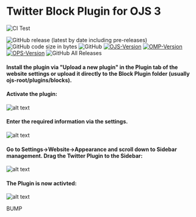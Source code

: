 # Twitter Block Plugin for OJS 3

![CI Test](https://github.com/RBoelter/twitterBlock/workflows/CI%20Test/badge.svg?branch=master)

![GitHub release (latest by date including pre-releases)](https://img.shields.io/github/v/release/RBoelter/twitterBlock?include_prereleases&label=latest%20release)
![GitHub code size in bytes](https://img.shields.io/github/languages/code-size/RBoelter/twitterBlock)
![GitHub](https://img.shields.io/github/license/RBoelter/twitterBlock)
[![OJS-Version](https://img.shields.io/badge/pkp--ojs-3.3.0-brightgreen)](https://github.com/pkp/ojs/tree/master)
[![OMP-Version](https://img.shields.io/badge/pkp--omp-3.3.0-brightgreen)](https://github.com/pkp/omp/tree/master)
[![OPS-Version](https://img.shields.io/badge/pkp--ops-3.3.0-brightgreen)](https://github.com/pkp/ops/tree/master)
![GitHub All Releases](https://img.shields.io/github/downloads/RBoelter/twitterBlock/total)
#### Install the plugin via "Upload a new plugin" in the Plugin tab of the website settings or upload it directly to the Block Plugin folder (usually ojs-root/plugins/blocks).

#### Activate the plugin:
![alt text](https://user-images.githubusercontent.com/7657717/59442985-863d9000-8dfb-11e9-985e-ce171dab2d33.png)


#### Enter the required information via the settings.
![alt text](https://user-images.githubusercontent.com/7657717/59442986-863d9000-8dfb-11e9-996b-ff5bd1841636.png)


#### Go to Settings->Website->Appearance and scroll down to Sidebar management. Drag the Twitter Plugin to the Sidebar:
![alt text](https://user-images.githubusercontent.com/7657717/59442987-863d9000-8dfb-11e9-84f7-55d6e1fb3b19.png)


#### The Plugin is now activted:
![alt text](https://user-images.githubusercontent.com/7657717/59442988-863d9000-8dfb-11e9-8037-43022f4b4726.png)

BUMP
